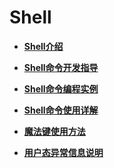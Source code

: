 # Shell



- **[Shell介绍](kernel-small-debug-shell-overview.md)**

- **[Shell命令开发指导](kernel-small-debug-shell-guide.md)**

- **[Shell命令编程实例](kernel-small-debug-shell-build.md)**

- **[Shell命令使用详解](kernel-small-debug-shell-details.md)**

- **[魔法键使用方法](kernel-small-debug-shell-magickey.md)**

- **[用户态异常信息说明](kernel-small-debug-shell-error.md)**
